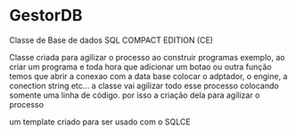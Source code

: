# GestorDB
Classe de Base de dados SQL COMPACT EDITION (CE)

Classe criada para agilizar o processo ao construir programas
exemplo, ao criar um programa e toda hora que adicionar um botao ou outra função temos que abrir a conexao com a data base colocar o adptador, o engine, a conection string etc...
a classe vai agilizar todo esse processo colocando somente uma linha de código.
por isso a criação dela para agilizar o processo

um template criado para ser usado com o SQLCE

